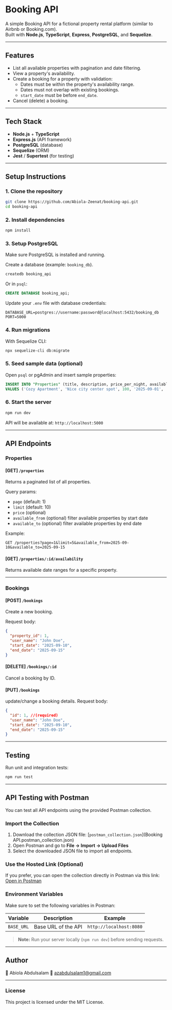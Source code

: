 # Booking API

A simple Booking API for a fictional property rental platform (similar
to Airbnb or Booking.com).  
Built with **Node.js**, **TypeScript**, **Express**, **PostgreSQL**, and
**Sequelize**.

------------------------------------------------------------------------

## Features

-   List all available properties with pagination and date filtering.
-   View a property's availability.
-   Create a booking for a property with validation:
    -   Dates must be within the property's availability range.
    -   Dates must not overlap with existing bookings.
    -   `start_date` must be before `end_date`.
-   Cancel (delete) a booking.

------------------------------------------------------------------------

## Tech Stack

-   **Node.js** + **TypeScript**
-   **Express.js** (API framework)
-   **PostgreSQL** (database)
-   **Sequelize** (ORM)
-   **Jest** / **Supertest** (for testing)

------------------------------------------------------------------------

## Setup Instructions

### 1. Clone the repository

```bash
git clone https://github.com/Abiola-Zeenat/booking-api.git
cd booking-api
```

### 2. Install dependencies

```bash
npm install
```

### 3. Setup PostgreSQL

Make sure PostgreSQL is installed and running.

Create a database (example: `booking_db`).

```bash
createdb booking_api
```

Or in `psql`:

```sql
CREATE DATABASE booking_api;
```

Update your `.env` file with database credentials:

```env
DATABASE_URL=postgres://username:password@localhost:5432/booking_db
PORT=5000
```

### 4. Run migrations

With Sequelize CLI:

```bash
npx sequelize-cli db:migrate
```

### 5. Seed sample data (optional)

Open `psql` or pgAdmin and insert sample properties:

```sql
INSERT INTO "Properties" (title, description, price_per_night, available_from, available_to, createdAt, updatedAt)
VALUES ('Cozy Apartment', 'Nice city center spot', 100, '2025-09-01', '2025-09-30', NOW(), NOW());
```

### 6. Start the server

```bash
npm run dev
```

API will be available at: `http://localhost:5000`

------------------------------------------------------------------------

## API Endpoints

### Properties

#### [GET] `/properties`

Returns a paginated list of all properties.

Query params:
- `page` (default: 1)
- `limit` (default: 10)
- `price` (optional) 
- `available_from` (optional) filter available properties by start date
- `available_to` (optional) filter available properties by end date

Example:

```http
GET /properties?page=1&limit=5&available_from=2025-09-10&available_to=2025-09-15
```

#### [GET] `/properties/:id/availability`

Returns available date ranges for a specific property.

------------------------------------------------------------------------

### Bookings

#### [POST] `/bookings`

Create a new booking.

Request body:

```json
{
  "property_id": 1,
  "user_name": "John Doe",
  "start_date": "2025-09-10",
  "end_date": "2025-09-15"
}
```

#### [DELETE] `/bookings/:id`

Cancel a booking by ID.

#### [PUT] `/bookings`

update/change a booking details.
Request body:

```json
{
  "id": 1, //(required)
  "user_name": "John Doe",
  "start_date": "2025-09-10",
  "end_date": "2025-09-15"
}
```
------------------------------------------------------------------------

## Testing

Run unit and integration tests:

```bash
npm run test
```

------------------------------------------------------------------------

## API Testing with Postman

You can test all API endpoints using the provided Postman collection.

### Import the Collection

1. Download the collection JSON file: [`postman_collection.json`](Booking API.postman_collection.json)  
2. Open Postman and go to **File → Import → Upload Files**  
3. Select the downloaded JSON file to import all endpoints.

### Use the Hosted Link (Optional)

If you prefer, you can open the collection directly in Postman via this link:  
[Open in Postman](https://lively-satellite-526888.postman.co/workspace/zee's-workapace~67098a75-b56f-4b29-8aa2-d40da98b9c41/collection/42883657-c1298aa4-59d4-4ae6-a6cd-10bb090f0694?action=share&source=copy-link&creator=42883657)

### Environment Variables

Make sure to set the following variables in Postman:

| Variable       | Description                   | Example             |
|----------------|-------------------------------|-------------------|
| `BASE_URL`     | Base URL of the API           | `http://localhost:8080` |

> **Note:** Run your server locally (`npm run dev`) before sending requests.

------------------------------------------------------------------------

## Author

👤 Abiola Abdulsalam 
📧 azabdulsalam1@gmail.com

------------------------------------------------------------------------

### License

This project is licensed under the MIT License.

